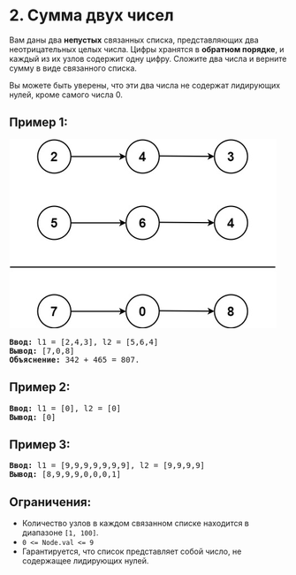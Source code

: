 # 2. Сумма двух чисел
Вам даны два <b>непустых</b> связанных списка, представляющих два неотрицательных целых числа. Цифры хранятся в 
<b>обратном порядке</b>, и каждый из их узлов содержит одну цифру. Сложите два числа и верните сумму в виде 
связанного списка.  

Вы можете быть уверены, что эти два числа не содержат лидирующих нулей, кроме самого числа 0.

## Пример 1:
![Пример](./assets/addtwonumber.jpg)
<pre>
<b>Ввод:</b> l1 = [2,4,3], l2 = [5,6,4]
<b>Вывод:</b> [7,0,8]
<b>Объяснение:</b> 342 + 465 = 807.
</pre>

## Пример 2:
<pre>
<b>Ввод:</b> l1 = [0], l2 = [0]
<b>Вывод:</b> [0]
</pre>

## Пример 3:
<pre>
<b>Ввод:</b> l1 = [9,9,9,9,9,9,9], l2 = [9,9,9,9]
<b>Вывод:</b> [8,9,9,9,0,0,0,1]
</pre>

## Ограничения:
- Количество узлов в каждом связанном списке находится в диапазоне <code>[1, 100]</code>.
- <code>0 <= Node.val <= 9</code>
- Гарантируется, что список представляет собой число, не содержащее лидирующих нулей.